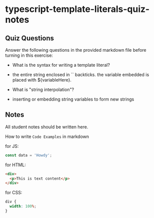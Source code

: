 # typescript-template-literals-quiz-notes

## Quiz Questions

Answer the following questions in the provided markdown file before turning in this exercise:

- What is the syntax for writing a template literal?

- the entire string enclosed in `` backticks. the variable embedded is placed with ${variableHere}.

- What is "string interpolation"?

- inserting or embedding string variables to form new strings

## Notes

All student notes should be written here.

How to write `Code Examples` in markdown

for JS:

```javascript
const data = 'Howdy';
```

for HTML:

```html
<div>
  <p>This is text content</p>
</div>
```

for CSS:

```css
div {
  width: 100%;
}
```
